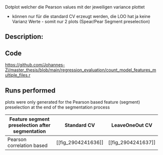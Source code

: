 Dotplot welcher die Pearson values mit der jeweiligen variance plottet
- können nur für die standard CV erzeugt werden, die LOO hat ja keine Varianz Werte - somit nur 2 plots (Spear/Pear Segment preselection)

## Description:

## Code
https://github.com/Johannes-Zi/master_thesis/blob/main/regression_evaluation/count_model_features_multiple_files.r

## Runs performed
plots were only generated for the Pearson based feature (segment) preselection at the end of the segmentation process

| Feature segment preselection after segmentation | Standard CV        | LeaveOneOut CV     |
| ----------------------------------------------- | ------------------ | ------------------ |
| Pearson correlation based                       | [[fig_2904241636]] | [[fig_2904241637]] |
